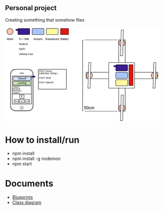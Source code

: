 ## Personal project

Creating something that somehow flies

![Blueprint](https://github.com/joeyrogues/Drone/blob/master/doc/blueprint1.png "Blueprint")

# How to install/run

 - npm install
 - npm install -g nodemon
 - npm start

# Documents
 - [Blueprints](https://moqups.com/rogues.jonathan.168@gmail.com/LVYL6Dj8 "Blueprints")
 - [Class diagram](https://drive.google.com/file/d/0ByCdvy1UmQoXc3A2aG1HMlFZSUE/view?usp=sharing "Class diagram")